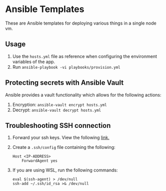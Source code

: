 # Ansible Templates
These are Ansible templates for deploying various things in a single node vm.

## Usage
1. Use the `hosts.yml` file as reference when configuring the environment variables of the app.
2. Run `ansible-playbook -vi playbooks/provision.yml`

## Protecting secrets with Ansible Vault
Ansible provides a vault functionality which allows for the following actions:
1. Encryption: `ansible-vault encrypt hosts.yml`
2. Decrypt: `ansible-vault decrypt hosts.yml`


## Troubleshooting SSH connection
1. Forward your ssh keys. View the following [link.](https://www.jeffgeerling.com/blog/2018/cloning-private-github-repositories-ansible-on-remote-server-through-ssh)

2. Create a `.ssh/config` file containing the following:
    ```
    Host <IP-ADDRESS>
        ForwardAgent yes
    ```
3. If you are using WSL, run the following commands:
   ```
   eval $(ssh-agent) > /dev/null
   ssh-add ~/.ssh/id_rsa >& /dev/null
   ```
